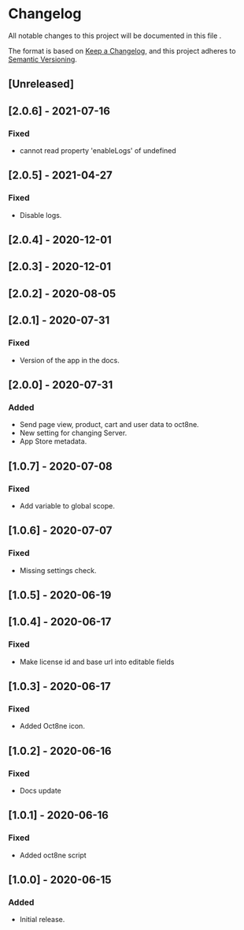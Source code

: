 # Changelog
All notable changes to this project will be documented in this file .

The format is based on [Keep a Changelog](https://keepachangelog.com/en/1.0.0/),
and this project adheres to [Semantic Versioning](https://semver.org/spec/v2.0.0.html).

## [Unreleased]

## [2.0.6] - 2021-07-16

### Fixed
- cannot read property 'enableLogs' of undefined

## [2.0.5] - 2021-04-27
### Fixed
- Disable logs.

## [2.0.4] - 2020-12-01

## [2.0.3] - 2020-12-01

## [2.0.2] - 2020-08-05

## [2.0.1] - 2020-07-31
### Fixed
- Version of the app in the docs.

## [2.0.0] - 2020-07-31
### Added
- Send page view, product, cart and user data to oct8ne.
- New setting for changing Server.
- App Store metadata.

## [1.0.7] - 2020-07-08

### Fixed

- Add variable to global scope.

## [1.0.6] - 2020-07-07

### Fixed

- Missing settings check.

## [1.0.5] - 2020-06-19

## [1.0.4] - 2020-06-17

### Fixed

- Make license id and base url into editable fields

## [1.0.3] - 2020-06-17

### Fixed

- Added Oct8ne icon.

## [1.0.2] - 2020-06-16

### Fixed

- Docs update

## [1.0.1] - 2020-06-16

### Fixed

- Added oct8ne script

## [1.0.0] - 2020-06-15

### Added

- Initial release.
